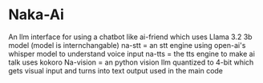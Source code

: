 # Naka-Ai
An llm interface for using a chatbot like ai-friend which uses Llama 3.2 3b model (model is internchangable)
na-stt = an stt engine using open-ai's whisper model to understand voice input
na-tts = the tts engine to make ai talk uses kokoro
Na-vision = an python vision llm quantized to 4-bit which gets visual input and turns into text output used in the main code
